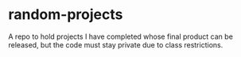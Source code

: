 # random-projects
A repo to hold projects I have completed whose final product can be released, but the code must stay private due to class restrictions.
